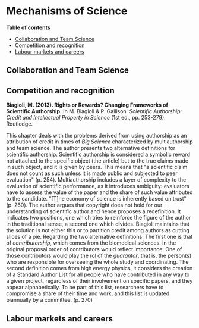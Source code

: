 # Mechanisms of Science

**Table of contents**
- [Collaboration and Team Science](#Collaboration-and-Team-Science)
- [Competition and recognition](#Competition-and-recognition)
- [Labour markets and careers](#Labour-markets-and-careers)

## Collaboration and Team Science

## Competition and recognition
**Biagioli, M. (2013). Rights or Rewards? Changing Frameworks of Scientific Authorship.** In M. Biagioli & P. Gallison. _Scientific Authorship: Credit and Intellectual Property in Science_ (1st ed., pp. 253-279). Routledge.

This chapter deals with the problems derived from using authorship as an attribution of credit in times of _Big Science_ characterized by multiauthorship and team science. The author presents two alternative definitions for scientific authorship. Scientific authorship is considered a symbolic reward not attached to the specific object (the article) but to the true claims made in such object, and it is given by peers. This means that "a scientific claim does not count as such unless it is made public and subjected to peer evaluation" (p. 254).
Multiauthorship includes a layer of complexity to the evaluation of scientific performance, as it introduces ambiguity: evaluators have to assess the value of the paper and the share of such value attributed to the candidate. "[T]he economy of science is inherently based on trust" (p. 260). The author argues that copyright does not hold for our understanding of scientific author and hence proposes a redefinition. It indicates two positions, one which tries to reinforce the figure of the author in the traditional sense, a second one which divides. Biagioli maintains that the solution is not either this or to partition credit among authors as cutting slices of a pie.
Regarding the two alternative definitions. The first one is that of _contributorship_, which comes from the biomedical sciences. In the original proposal order of contributors would reflect importance. One of those contributors would play the rol of the _guarantor_, that is, the person(s) who are responsible for overseeing the whole study and coordinating. The second definition comes from high energy physics, it considers the creation of a Standard Author List for all people who have contributed in any way to a given project, regardless of their involvement on specific papers, and they appear alphabetically. To be part of this list, researchers have to compromise a share of their time and work, and this list is updated biannually by a committee. (p. 270)
## Labour markets and careers
